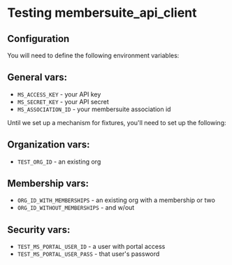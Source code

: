# Testing membersuite_api_client

## Configuration

You will need to define the following environment variables:

## General vars:

 - `MS_ACCESS_KEY` - your API key
 - `MS_SECRET_KEY` - your API secret
 - `MS_ASSOCIATION_ID` - your membersuite association id

Until we set up a mechanism for fixtures, you'll need to set up the following:

## Organization vars:

 - `TEST_ORG_ID` - an existing org

## Membership vars:

 - `ORG_ID_WITH_MEMBERSHIPS` - an existing org with a membership or two
 - `ORG_ID_WITHOUT_MEMBERSHIPS` - and w/out

## Security vars:

 - `TEST_MS_PORTAL_USER_ID` - a user with portal access
 - `TEST_MS_PORTAL_USER_PASS` - that user's password
